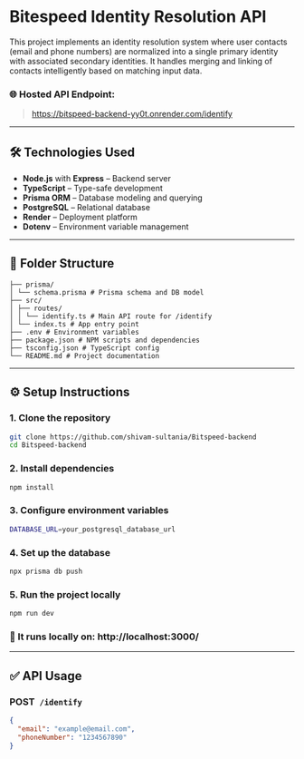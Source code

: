 # Bitespeed Identity Resolution API

This project implements an identity resolution system where user contacts (email and phone numbers) are normalized into a single primary identity with associated secondary identities. It handles merging and linking of contacts intelligently based on matching input data.

### 🌐 Hosted API Endpoint:
> https://bitspeed-backend-yy0t.onrender.com/identify

---

## 🛠 Technologies Used

- **Node.js** with **Express** – Backend server
- **TypeScript** – Type-safe development
- **Prisma ORM** – Database modeling and querying
- **PostgreSQL** – Relational database
- **Render** – Deployment platform
- **Dotenv** – Environment variable management

---

## 📁 Folder Structure

```
├── prisma/
│ └── schema.prisma # Prisma schema and DB model
├── src/
│ ├── routes/
│ │ └── identify.ts # Main API route for /identify
│ └── index.ts # App entry point
├── .env # Environment variables
├── package.json # NPM scripts and dependencies
├── tsconfig.json # TypeScript config
└── README.md # Project documentation
```

---

## ⚙️ Setup Instructions

### 1. **Clone the repository**
```bash
git clone https://github.com/shivam-sultania/Bitspeed-backend
cd Bitspeed-backend
```

### 2. **Install dependencies**
```bash
npm install
```

 ### 3. **Configure environment variables**
```bash
DATABASE_URL=your_postgresql_database_url
```

 ### 4. **Set up the database**
```bash
npx prisma db push
```

 ### 5. **Run the project locally**
```bash
npm run dev
```
### 🚀 It runs locally on: http://localhost:3000/

---

## ✅ API Usage

### **POST**` /identify`

```json
{
  "email": "example@email.com",
  "phoneNumber": "1234567890"
}
```


